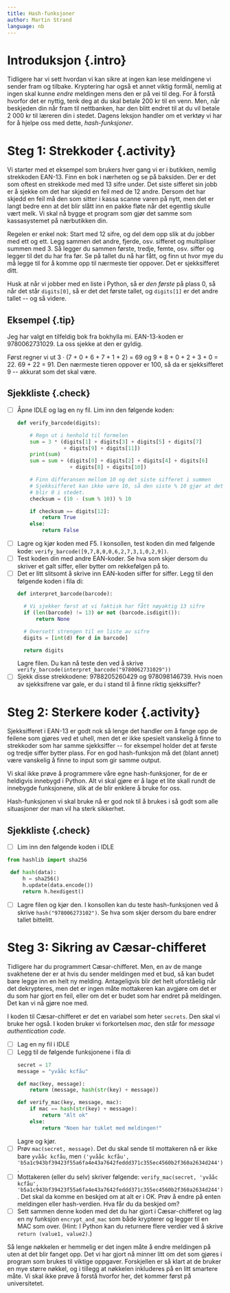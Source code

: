 ```yaml
---
title: Hash-funksjoner
author: Martin Strand
language: nb
---
```


# Introduksjon {.intro}

Tidligere har vi sett hvordan vi kan sikre at ingen kan lese meldingene
vi sender fram og tilbake. Kryptering har også et annet viktig formål,
nemlig at ingen skal kunne *endre* meldingen mens den er på vei til deg.
For å forstå hvorfor det er nyttig, tenk deg at du skal betale 200 kr
til en venn. Men, når beskjeden din når fram til nettbanken, har den
blitt endret til at du vil betale 2 000 kr til læreren din i stedet.
Dagens leksjon handler om et verktøy vi har for å hjelpe oss med dette,
*hash-funksjoner*.

# Steg 1: Strekkoder {.activity}

Vi starter med et eksempel som brukers hver gang vi er i butikken,
nemlig strekkoden EAN-13. Finn en bok i nærheten og se på baksiden. Der
er det som oftest en strekkode med med 13 sifre under. Det siste
sifferet sin jobb er å sjekke om det har skjedd en feil med de 12 andre.
Dersom det har skjedd en feil må den som sitter i kassa scanne varen på
nytt, men det er langt bedre enn at det blir slått inn en pakke fløte
når det egentlig skulle vært melk. Vi skal nå bygge et program som gjør
det samme som kassasystemet på nærbutikken din.

Regelen er enkel nok: Start med 12 sifre, og del dem opp slik at du
jobber med ett og ett. Legg sammen det andre, fjerde, osv. sifferet og
multipliser summen med 3. Så legger du sammen første, tredje, femte, osv.
siffer og legger til det du har fra før. Se på tallet du nå har fått, og
finn ut hvor mye du må legge til for å komme opp til nærmeste tier
oppover. Det er sjekksifferet ditt.

Husk at når vi jobber med en liste i Python, så er *den første* på plass
0, så når det står `digits[0]`, så er det det første tallet, og
`digits[1]` er det andre tallet -- og så videre.

## Eksempel {.tip}

Jeg har valgt en tilfeldig bok fra bokhylla mi. EAN-13-koden er
9780062731029. La oss sjekke at den er gyldig.

Først regner vi ut 3 · (7 + 0 + 6 + 7 + 1 + 2) = 69 og 9 + 8 + 0 + 2 +
3 + 0 = 22. 69 + 22 = 91. Den nærmeste tieren oppover er 100, så da er
sjekksifferet 9 -- akkurat som det skal være.

## Sjekkliste {.check}

- [ ] Åpne IDLE og lag en ny fil. Lim inn den følgende koden:
  ```python
  def verify_barcode(digits):

      # Regn ut i henhold til formelen
      sum = 3 * (digits[1] + digits[3] + digits[5] + digits[7]
                 + digits[9] + digits[11])
      print(sum)
      sum = sum + (digits[0] + digits[2] + digits[4] + digits[6]
                   + digits[8] + digits[10])

      # Finn differansen mellom 10 og det siste sifferet i summen
      # Sjekksifferet kan ikke være 10, så den siste % 10 gjør at det
      # blir 0 i stedet.
      checksum = (10 - (sum % 10)) % 10

      if checksum == digits[12]:
          return True
      else:
          return False
  ```
- [ ] Lagre og kjør koden med F5. I konsollen, test koden din med
      følgende kode: `verify_barcode([9,7,8,0,0,6,2,7,3,1,0,2,9])`.
- [ ] Test koden din med andre EAN-koder. Se hva som skjer dersom du
      skriver et galt siffer, eller bytter om rekkefølgen på to.
- [ ] Det er litt slitsomt å skrive inn EAN-koden siffer for siffer.
      Legg til den følgende koden i fila di:
  ```python
  def interpret_barcode(barcode):

    # Vi sjekker først at vi faktisk har fått nøyaktig 13 sifre
    if (len(barcode) != 13) or not (barcode.isdigit()):
        return None

    # Oversett strengen til en liste av sifre
    digits = [int(d) for d in barcode]

    return digits
  ```
  Lagre filen. Du kan nå teste den ved å skrive
  `verify_barcode(interpret_barcode("9780062731029"))`
- [ ] Sjekk disse strekkodene: 9788205260429 og 978098146739. Hvis noen
      av sjekksifrene var gale, er du i stand til å finne riktig sjekksiffer?

# Steg 2: Sterkere koder {.activity}

Sjekksifferet i EAN-13 er godt nok så lenge det handler om å fange opp
de feilene som gjøres ved et uhell, men det er ikke spesielt vanskelig å
finne to strekkoder som har samme sjekksiffer -- for eksempel holder det
at første og tredje siffer bytter plass. For en god hash-funksjon må det
(blant annet) være vanskelig å finne to input som gir samme output.

Vi skal ikke prøve å programmere våre egne hash-funksjoner, for de er
heldigvis innebygd i Python. Alt vi skal gjøre er å lage et lite skall
rundt de innebygde funksjonene, slik at de blir enklere å bruke for oss.

Hash-funksjonen vi skal bruke nå er god nok til å brukes i så godt som
alle situasjoner der man vil ha sterk sikkerhet.

## Sjekkliste {.check}

- [ ] Lim inn den følgende koden i IDLE
 ```python
 from hashlib import sha256

  def hash(data):
      h = sha256()
      h.update(data.encode())
      return h.hexdigest()
  ```
- [ ] Lagre filen og kjør den. I konsollen kan du teste hash-funksjonen
      ved å skrive `hash("978006273102")`. Se hva som skjer dersom du
      bare endrer tallet bittelitt.

# Steg 3: Sikring av Cæsar-chifferet

Tidligere har du programmert Cæsar-chifferet. Men, en av de mange
svakhetene der er at hvis du sender meldingen med et bud, så kan
budet bare legge inn en helt ny melding. Antageligvis blir det helt
uforståelig når det dekrypteres, men det er ingen måte mottakeren kan
avgjøre om det er du som har gjort en feil, eller om det er budet som
har endret på meldingen. Det kan vi nå gjøre noe med.

I koden til Cæsar-chifferet er det en variabel som heter `secrets`. Den
skal vi bruke her også. I koden bruker vi forkortelsen *mac*, den står
for *message authentication code*.

- [ ] Lag en ny fil i IDLE
- [ ] Legg til de følgende funksjonene i fila di
  ```python
  secret = 17
  message = "yvååc kcfåu"

  def mac(key, message):
      return (message, hash(str(key) + message))

  def verify_mac(key, message, mac):
      if mac == hash(str(key) + message):
          return "Alt ok"
      else:
          return "Noen har tuklet med meldingen!"
  ```
  Lagre og kjør.
- [ ] Prøv `mac(secret, message)`. Det du skal sende til mottakeren nå
      er ikke bare `yvååc kcfåu`, men `('yvååc kcfåu',  'b5a1c943bf39423f55a6fa4e43a7642feddd371c355ec4560b2f360a2634d244')`.
- [ ] Mottakeren (eller du selv) skriver følgende:
      `verify_mac(secret, 'yvååc kcfåu', 'b5a1c943bf39423f55a6fa4e43a7642feddd371c355ec4560b2f360a2634d244')`.
      Det skal da komme en beskjed om at alt er i OK. Prøv å endre på
      enten meldingen eller hash-verdien. Hva får du da beskjed om?
- [ ] Sett sammen denne koden med det du har gjort i Cæsar-chifferet
      og lag en ny funksjon `encrypt_and_mac` som både krypterer og
      legger til en MAC som over. (Hint: I Python kan du returnere flere
      verdier ved å skrive `return (value1, value2)`.)

Så lenge nøkkelen er hemmelig er det ingen måte å endre meldingen på
uten at det blir fanget opp. Det vi har gjort nå minner litt om det som
gjøres i program som brukes til viktige oppgaver. Forskjellen er så
klart at de bruker en mye større nøkkel, og i tillegg at nøkkelen
inkluderes på en litt smartere måte. Vi skal ikke prøve å forstå hvorfor
her, det kommer først på universitetet.
